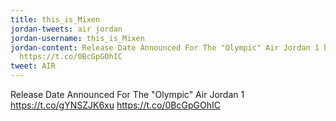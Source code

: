```yaml
---
title: this_is_Mixen
jordan-tweets: air jordan
jordan-username: this_is_Mixen
jordan-content: Release Date Announced For The "Olympic" Air Jordan 1 https://t.co/gYNSZJK6xu
  https://t.co/0BcGpGOhIC
tweet: AIR
---
```


Release Date Announced For The "Olympic" Air Jordan 1 https://t.co/gYNSZJK6xu https://t.co/0BcGpGOhIC